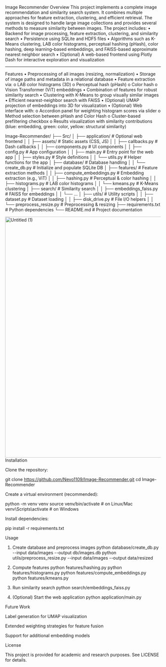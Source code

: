 Image Recommender
Overview
This project implements a complete image recommendation and similarity search system. It combines multiple approaches for feature extraction, clustering, and efficient retrieval. The system is designed to handle large image collections and provides several methods to measure similarity between images.
The project includes:
•	Backend for image processing, feature extraction, clustering, and similarity search
•	Persistence using SQLite and HDF5 files
•	Algorithms such as K-Means clustering, LAB color histograms, perceptual hashing (pHash), color hashing, deep learning–based embeddings, and FAISS-based approximate nearest neighbor search
•	(Optional) A web-based frontend using Plotly Dash for interactive exploration and visualization
________________________________________
Features
•	Preprocessing of all images (resizing, normalization)
•	Storage of image paths and metadata in a relational database
•	Feature extraction via:
o	LAB color histograms (3D)
o	Perceptual hash (pHash)
o	Color hash
o	Vision Transformer (ViT) embeddings
•	Combination of features for robust similarity search
•	Clustering with K-Means to group visually similar images
•	Efficient nearest-neighbor search with FAISS
•	(Optional) UMAP projection of embeddings into 3D for visualization
•	(Optional) Web interface with:
o	Accordion panel for weighting histogram scores via slider
o	Method selection between pHash and Color Hash
o	Cluster-based prefiltering checkbox
o	Results visualization with similarity contributions (blue: embedding, green: color, yellow: structural similarity)





Image-Recommender/
├── Src/
│   ├── application/        # Optional web frontend
│   │   ├── assets/         # Static assets (CSS, JS)
│   │   ├── callbacks.py    # Dash callbacks
│   │   ├── components.py   # UI components
│   │   ├── config.py       # App configuration
│   │   ├── main.py         # Entry point for the web app
│   │   ├── styles.py       # Style definitions
│   │   └── utils.py        # Helper functions for the app
│   ├── database/           # Database handling
│   │   └── create_db.py    # Initialize and populate SQLite DB
│   ├── features/           # Feature extraction methods
│   │   ├── compute_embeddings.py # Embedding extraction (e.g., ViT)
│   │   ├── hashing.py      # Perceptual & color hashing
│   │   ├── histograms.py   # LAB color histograms
│   │   └── kmeans.py       # K-Means clustering
│   ├── search/             # Similarity search
│   │   ├── embeddings_faiss.py # FAISS for embeddings
│   │   └── ...
│   ├── utils/              # Utility scripts
│   │   ├── dataset.py      # Dataset loading
│   │   ├── disk_drive.py   # File I/O helpers
│   │   └── preprocess_resize.py # Preprocessing & resizing
├── requirements.txt        # Python dependencies
└── README.md               # Project documentation


<img width="729" height="779" alt="Untitled (1)" src="https://github.com/user-attachments/assets/c44eaff9-3cec-43a2-89d4-a09171be9a79" />
Installation

Clone the repository:

git clone https://github.com/Nevo1109/Image-Recommender.git
cd Image-Recommender


Create a virtual environment (recommended):

python -m venv venv
source venv/bin/activate    # on Linux/Mac
venv\Scripts\activate       # on Windows


Install dependencies:

pip install -r requirements.txt

Usage
1. Create database and preprocess images
python database/create_db.py --input data/images --output db/images.db
python utils/preprocess_resize.py --input data/images --output data/resized

2. Compute features
python features/hashing.py
python features/histograms.py
python features/compute_embeddings.py
python features/kmeans.py

3. Run similarity search
python search/embeddings_faiss.py

4. (Optional) Start the web application
python application/main.py

Future Work

Label generation for UMAP visualization

Extended weighting strategies for feature fusion

Support for additional embedding models

License

This project is provided for academic and research purposes. See LICENSE for details.
